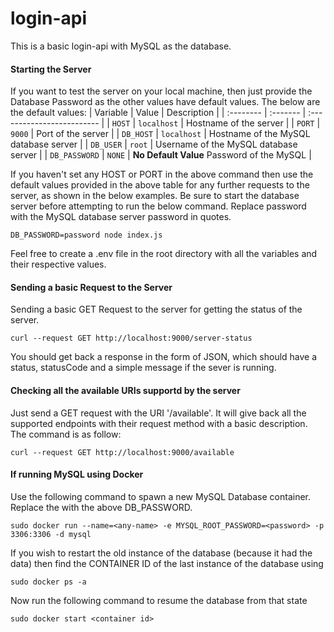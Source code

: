 # login-api
This is a basic login-api with MySQL as the database.

#### Starting the Server
If you want to test the server on your local machine, then just provide the Database Password as the other values have default values. The below are the default values:
| Variable | Value     | Description                |
| :-------- | :------- | :------------------------- |
| `HOST` | `localhost` | Hostname of the server |
| `PORT` | `9000` | Port of the server |
| `DB_HOST` | `localhost` | Hostname of the MySQL database server |
| `DB_USER` | `root` | Username of the MySQL database server |
| `DB_PASSWORD` | `NONE` | **No Default Value** Password of the MySQL |

If you haven't set any HOST or PORT in the above command then use the default values provided in the above table for any further requests to the server, as shown in the below examples.
Be sure to start the database server before attempting to run the below command. Replace password with the MySQL database server password in quotes.
```
DB_PASSWORD=password node index.js
```
Feel free to create a .env file in the root directory with all the variables and their respective values.
#### Sending a basic Request to the Server
Sending a basic GET Request to the server for getting the status of the server.
```
curl --request GET http://localhost:9000/server-status
```
You should get back a response in the form of JSON, which should have a status, statusCode and a simple message if the sever is running. 

#### Checking all the available URIs supportd by the server
Just send a GET request with the URI '/available'. It will give back all the supported endpoints with their request method with a basic description. The command is as follow:
```
curl --request GET http://localhost:9000/available
```

#### If running MySQL using Docker
Use the following command to spawn a new MySQL Database container. Replace the <password>  with the above DB_PASSWORD.
```
sudo docker run --name=<any-name> -e MYSQL_ROOT_PASSWORD=<password> -p 3306:3306 -d mysql
```
If you wish to restart the old instance of the database (because it had the data)
then find the CONTAINER ID of the last instance of the database using
```
sudo docker ps -a
```
Now run the following command to resume the database from that state 
```
sudo docker start <container id>
```
